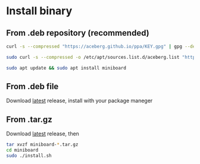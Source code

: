 # Install binary

## From .deb repository (recommended)
```sh
curl -s --compressed "https://aceberg.github.io/ppa/KEY.gpg" | gpg --dearmor | sudo tee /etc/apt/trusted.gpg.d/aceberg.gpg
```
```sh
sudo curl -s --compressed -o /etc/apt/sources.list.d/aceberg.list "https://aceberg.github.io/ppa/aceberg.list"
```
```sh
sudo apt update && sudo apt install miniboard
```
## From .deb file
Download [latest](https://github.com/aceberg/miniboard/releases/latest) release, install with your package maneger

## From .tar.gz
Download [latest](https://github.com/aceberg/miniboard/releases/latest) release, then
```sh
tar xvzf miniboard-*.tar.gz
cd miniboard
sudo ./install.sh
```

